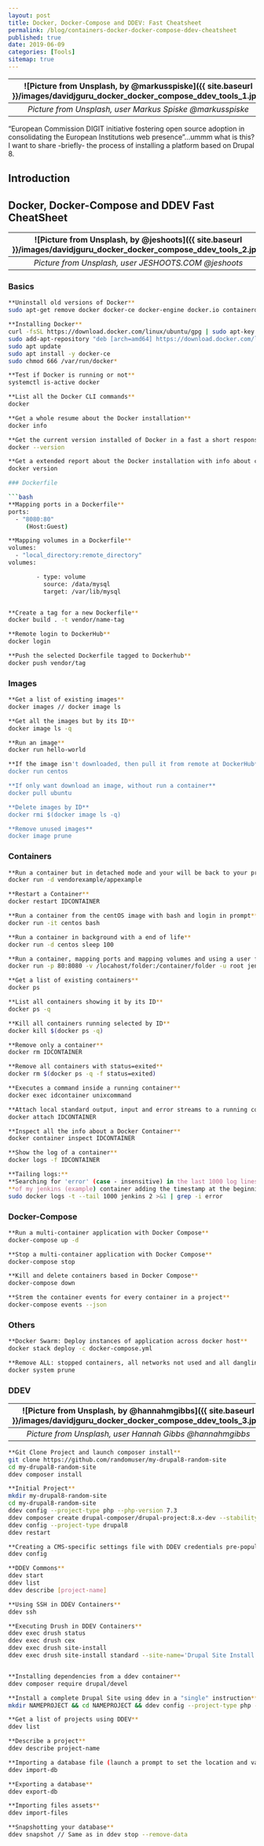 ```yaml
---
layout: post
title: Docker, Docker-Compose and DDEV: Fast Cheatsheet
permalink: /blog/containers-docker-docker-compose-ddev-cheatsheet
published: true
date: 2019-06-09
categories: [Tools]
sitemap: true
---
```

| ![Picture from Unsplash, by @markusspiske]({{ site.baseurl }}/images/davidjguru_docker_docker_compose_ddev_tools_1.jpg) |
|:--:|
| *Picture from Unsplash, user Markus Spiske @markusspiske* |



“European Commission DIGIT initiative fostering open source adoption in consolidating the European Institutions web presence”...ummm what is this? I want to share -briefly- the process of installing a platform based on Drupal 8.
<!--more-->

## Introduction


## Docker, Docker-Compose and DDEV Fast CheatSheet

| ![Picture from Unsplash, by @jeshoots]({{ site.baseurl }}/images/davidjguru_docker_docker_compose_ddev_tools_2.jpg) |
|:--:|
| *Picture from Unsplash, user JESHOOTS.COM @jeshoots* |

### Basics

```bash
**Uninstall old versions of Docker**
sudo apt-get remove docker docker-ce docker-engine docker.io containerd runc

**Installing Docker**
curl -fsSL https://download.docker.com/linux/ubuntu/gpg | sudo apt-key add -
sudo add-apt-repository "deb [arch=amd64] https://download.docker.com/linux/ubuntu $(lsb_release -cs) stable"
sudo apt update
sudo apt install -y docker-ce
sudo chmod 666 /var/run/docker*

**Test if Docker is running or not**
systemctl is-active docker

**List all the Docker CLI commands**
docker

**Get a whole resume about the Docker installation**
docker info

**Get the current version installed of Docker in a fast a short response** 
docker --version

**Get a extended report about the Docker installation with info about client and server**
docker version

### Dockerfile

```bash
**Mapping ports in a Dockerfile**
ports:
  - "8080:80"
     (Host:Guest)

**Mapping volumes in a Dockerfile**
volumes:
  - "local_directory:remote_directory"
volumes:

        - type: volume
          source: /data/mysql
          target: /var/lib/mysql


**Create a tag for a new Dockerfile**
docker build . -t vendor/name-tag 

**Remote login to DockerHub**
docker login 

**Push the selected Dockerfile tagged to Dockerhub**
docker push vendor/tag
```

### Images

```bash
**Get a list of existing images**
docker images // docker image ls

**Get all the images but by its ID**
docker image ls -q

**Run an image**
docker run hello-world

**If the image isn't downloaded, then pull it from remote at DockerHub**
docker run centos

**If only want download an image, without run a container**
docker pull ubuntu

**Delete images by ID**
docker rmi $(docker image ls -q) 

**Remove unused images**
docker image prune
```


### Containers

```bash
**Run a container but in detached mode and your will be back to your prompt**
docker run -d vendorexample/appexample

**Restart a Container**
docker restart IDCONTAINER

**Run a container from the centOS image with bash and login in prompt**
docker run -it centos bash

**Run a container in background with a end of life**
docker run -d centos sleep 100

**Run a container, mapping ports and mapping volumes and using a user from the container**
docker run -p 80:8080 -v /locahost/folder:/container/folder -u root jenkins/jenkins

**Get a list of existing containers**
docker ps

**List all containers showing it by its ID**
docker ps -q

**Kill all containers running selected by ID**
docker kill $(docker ps -q)

**Remove only a container**
docker rm IDCONTAINER

**Remove all containers with status=exited**
docker rm $(docker ps -q -f status=exited)

**Executes a command inside a running container**
docker exec idcontainer unixcommand 

**Attach local standard output, input and error streams to a running container**
docker attach IDCONTAINER 

**Inspect all the info about a Docker Container**
docker container inspect IDCONTAINER 

**Show the log of a container**
docker logs -f IDCONTAINER

**Tailing logs:**
**Searching for 'error' (case - insensitive) in the last 1000 log lines**
**of my jenkins (example) container adding the timestamp at the beginning of each line.** 
sudo docker logs -t --tail 1000 jenkins 2 >&1 | grep -i error
```


### Docker-Compose

```bash
**Run a multi-container application with Docker Compose**
docker-compose up -d

**Stop a multi-container application with Docker Compose**
docker-compose stop

**Kill and delete containers based in Docker Compose**
docker-compose down

**Strem the container events for every container in a project**
docker-compose events --json 
```


### Others

```bash
**Docker Swarm: Deploy instances of application across docker host**
docker stack deploy -c docker-compose.yml

**Remove ALL: stopped containers, all networks not used and all dangling images**
docker system prune
```



### DDEV

| ![Picture from Unsplash, by @hannahmgibbs]({{ site.baseurl }}/images/davidjguru_docker_docker_compose_ddev_tools_3.jpg) |
|:--:|
| *Picture from Unsplash, user Hannah Gibbs @hannahmgibbs* |

```bash
**Git Clone Project and launch composer install**
git clone https://github.com/randomuser/my-drupal8-random-site
cd my-drupal8-random-site
ddev composer install

**Initial Project** 
mkdir my-drupal8-random-site
cd my-drupal8-random-site
ddev config --project-type php --php-version 7.3
ddev composer create drupal-composer/drupal-project:8.x-dev --stability dev --no-interaction
ddev config --project-type drupal8
ddev restart

**Creating a CMS-specific settings file with DDEV credentials pre-populated**
ddev config

**DDEV Commons** 
ddev start
ddev list
ddev describe [project-name]

**Using SSH in DDEV Containers**
ddev ssh 

**Executing Drush in DDEV Containers**
ddev exec drush status
ddev exec drush cex
ddev exec drush site-install
ddev exec drush site-install standard --site-name='Drupal Site Install Test' --account-name=admin --account-pass=admin --account-mail=mail@example.com -y


**Installing dependencies from a ddev container** 
ddev composer require drupal/devel

**Install a complete Drupal Site using ddev in a "single" instruction**
mkdir NAMEPROJECT && cd NAMEPROJECT && ddev config --project-type php --php-version 7.3 && ddev composer create drupal-composer/drupal-project:8.x-dev --stability dev --no-interaction && ddev config --project-type drupal8 && ddev exec drush site-install standard --site-name='NAMEPROJECT' --account-name=admin --account-pass=admin --account-mail=mail@example.com -y && ddev start && sensible-browser http://NAMEPROJECT.ddev.local

**Get a list of projects using DDEV**
ddev list

**Describe a project**
ddev describe project-name

**Importing a database file (launch a prompt to set the location and values of the database dump)**
ddev import-db

**Exporting a database**
ddev export-db

**Importing files assets**
ddev import-files

**Snapshotting your database**
ddev snapshot // Same as in ddev stop --remove-data
```

